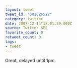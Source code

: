 ```yaml
---
layout: tweet
tweet_id: "501326522"
category: twitter
date: 2007-12-14T18:01:59.000Z
source: Twitter SMS
favorite_count: 0
retweet_count: 0
tags:
- tweet
---
```


Great, delayed until 1pm.
